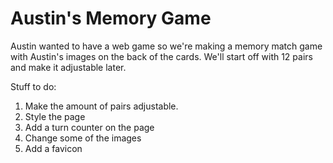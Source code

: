 # Austin's Memory Game

Austin wanted to have a web game so we're making a memory match game with Austin's images on the back of the cards.  We'll start off with 12 pairs and make it adjustable later.

Stuff to do:
1.  Make the amount of pairs adjustable.
2.  Style the page
3.  Add a turn counter on the page
4.  Change some of the images
5.  Add a favicon


